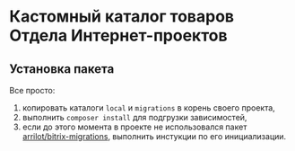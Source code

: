 # Кастомный каталог товаров Отдела Интернет-проектов

## Установка пакета

Все просто: 

1. копировать каталоги ``local`` и ``migrations`` в корень своего проекта,
2. выполнить ``composer install`` для подгрузки зависимостей,
3. если до этого момента в проекте не использовался пакет [arrilot/bitrix-migrations](https://github.com/arrilot/bitrix-migrations#readme), выполнить инстукции по его инициализации.

